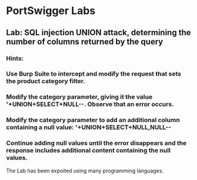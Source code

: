 # PortSwigger Labs 

## Lab: SQL injection UNION attack, determining the number of columns returned by the query


### Hints: 

### Use Burp Suite to intercept and modify the request that sets the product category filter.
### Modify the category parameter, giving it the value '+UNION+SELECT+NULL--. Observe that an error occurs.
### Modify the category parameter to add an additional column containing a null value: '+UNION+SELECT+NULL,NULL--
### Continue adding null values until the error disappears and the response includes additional content containing the null values.


The Lab has been expoited using many programming languages.
